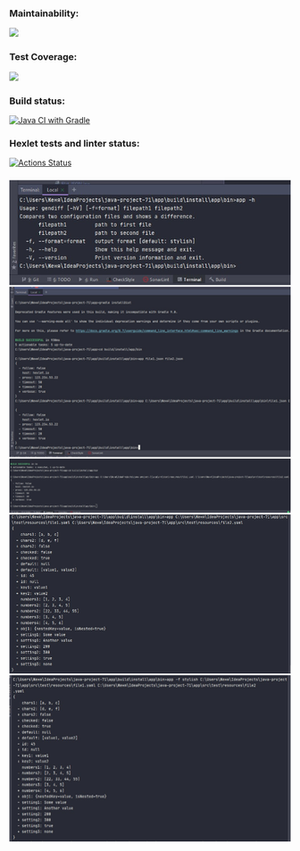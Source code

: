 ### Maintainability:
<a href="https://codeclimate.com/github/Evgenii-Smetanin/java-project-71/maintainability"><img src="https://api.codeclimate.com/v1/badges/569fb95ef8f7c7985437/maintainability" /></a>
### Test Coverage:
<a href="https://codeclimate.com/github/Evgenii-Smetanin/java-project-71/test_coverage"><img src="https://api.codeclimate.com/v1/badges/569fb95ef8f7c7985437/test_coverage" /></a>
### Build status:
[![Java CI with Gradle](https://github.com/Evgenii-Smetanin/java-project-71/actions/workflows/gradle.yml/badge.svg)](https://github.com/Evgenii-Smetanin/java-project-71/actions/workflows/gradle.yml)
### Hexlet tests and linter status:
[![Actions Status](https://github.com/Evgenii-Smetanin/java-project-71/actions/workflows/hexlet-check.yml/badge.svg)](https://github.com/Evgenii-Smetanin/java-project-71/actions)
###
![Cкриншот help](app/src/main/resources/Help.jpg)
![Cкриншот flat JSON](app/src/main/resources/Flat_JSON.jpg)
![Cкриншот flat YAML](app/src/main/resources/Flat_YAML.jpg)
![Cкриншот Nested](app/src/main/resources/Nested.jpg)
![Cкриншот Stylish](app/src/main/resources/Nested_Stylish.jpg)